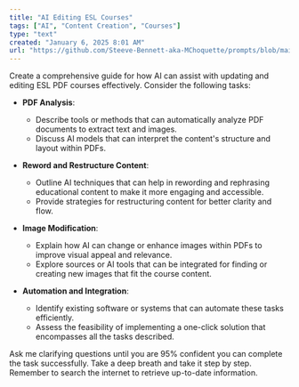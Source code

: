 ```yaml
---
title: "AI Editing ESL Courses"
tags: ["AI", "Content Creation", "Courses"]
type: "text"
created: "January 6, 2025 8:01 AM"
url: "https://github.com/Steeve-Bennett-aka-MChoquette/prompts/blob/main/ai_editing_esl_courses.md"
---
```


Create a comprehensive guide for how AI can assist with updating and editing ESL PDF courses effectively. Consider the following tasks:

- **PDF Analysis**: 
  - Describe tools or methods that can automatically analyze PDF documents to extract text and images.
  - Discuss AI models that can interpret the content's structure and layout within PDFs.

- **Reword and Restructure Content**:
  - Outline AI techniques that can help in rewording and rephrasing educational content to make it more engaging and accessible.
  - Provide strategies for restructuring content for better clarity and flow.

- **Image Modification**:
  - Explain how AI can change or enhance images within PDFs to improve visual appeal and relevance.
  - Explore sources or AI tools that can be integrated for finding or creating new images that fit the course content.

- **Automation and Integration**:
  - Identify existing software or systems that can automate these tasks efficiently.
  - Assess the feasibility of implementing a one-click solution that encompasses all the tasks described.

Ask me clarifying questions until you are 95% confident you can complete the task successfully. Take a deep breath and take it step by step. Remember to search the internet to retrieve up-to-date information.